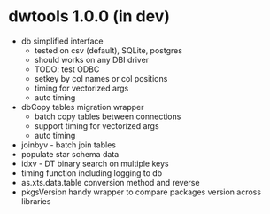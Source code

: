 # dwtools 1.0.0 (in dev)

* db simplified interface
  * tested on csv (default), SQLite, postgres
  * should works on any DBI driver
  * TODO: test ODBC
  * setkey by col names or col positions
  * timing for vectorized args
  * auto timing
* dbCopy tables migration wrapper
  * batch copy tables between connections
  * support timing for vectorized args
  * auto timing
* joinbyv - batch join tables
* populate star schema data
* idxv - DT binary search on multiple keys
* timing function including logging to db
* as.xts.data.table conversion method and reverse
* pkgsVersion handy wrapper to compare packages version across libraries
